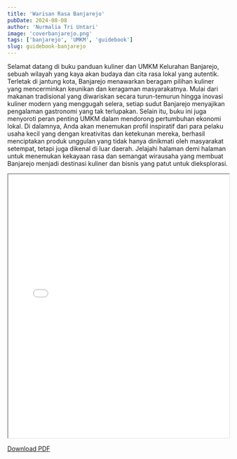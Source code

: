 ```yaml
---
title: 'Warisan Rasa Banjarejo'
pubDate: 2024-08-08
author: 'Nurmalia Tri Untari'
image: 'coverbanjarejo.png'
tags: ['banjarejo', 'UMKM', 'guidebook']
slug: guidebook-banjarejo
---
```

Selamat datang di buku panduan kuliner dan UMKM Kelurahan Banjarejo, sebuah wilayah yang kaya akan budaya dan cita rasa lokal yang autentik. Terletak di jantung kota, Banjarejo menawarkan beragam pilihan kuliner yang mencerminkan keunikan dan keragaman masyarakatnya. Mulai dari makanan tradisional yang diwariskan secara turun-temurun hingga inovasi kuliner modern yang menggugah selera, setiap sudut Banjarejo menyajikan pengalaman gastronomi yang tak terlupakan. Selain itu, buku ini juga menyoroti peran penting UMKM dalam mendorong pertumbuhan ekonomi lokal. Di dalamnya, Anda akan menemukan profil inspiratif dari para pelaku usaha kecil yang dengan kreativitas dan ketekunan mereka, berhasil menciptakan produk unggulan yang tidak hanya dinikmati oleh masyarakat setempat, tetapi juga dikenal di luar daerah. Jelajahi halaman demi halaman untuk menemukan kekayaan rasa dan semangat wirausaha yang membuat Banjarejo menjadi destinasi kuliner dan bisnis yang patut untuk dieksplorasi.

<iframe src="/documents/guidebook-banjarejo.pdf" width="100%" height="600px">
</iframe>

 <a href="/documents/guidebook-banjarejo.pdf" 
 download="Guidebook-Banjarejo"
 class="inline-block rounded-lg border bg-gray-100 p-2 mb-6 hover:bg-tt-teal hover:text-white" style:>Download PDF</a>